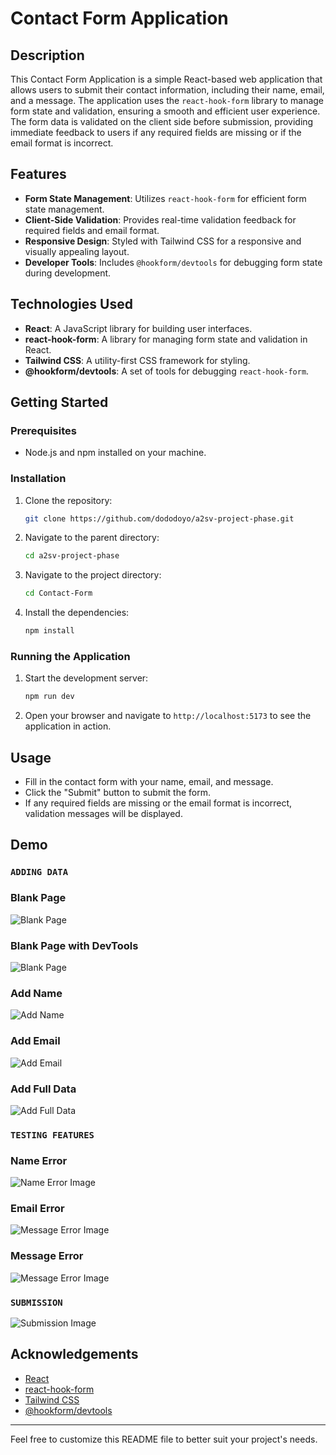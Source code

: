 # Contact Form Application

## Description

This Contact Form Application is a simple React-based web application that allows users to submit their contact information, including their name, email, and a message. The application uses the `react-hook-form` library to manage form state and validation, ensuring a smooth and efficient user experience. The form data is validated on the client side before submission, providing immediate feedback to users if any required fields are missing or if the email format is incorrect.

## Features

- **Form State Management**: Utilizes `react-hook-form` for efficient form state management.
- **Client-Side Validation**: Provides real-time validation feedback for required fields and email format.
- **Responsive Design**: Styled with Tailwind CSS for a responsive and visually appealing layout.
- **Developer Tools**: Includes `@hookform/devtools` for debugging form state during development.

## Technologies Used

- **React**: A JavaScript library for building user interfaces.
- **react-hook-form**: A library for managing form state and validation in React.
- **Tailwind CSS**: A utility-first CSS framework for styling.
- **@hookform/devtools**: A set of tools for debugging `react-hook-form`.

## Getting Started

### Prerequisites

- Node.js and npm installed on your machine.

### Installation

1. Clone the repository:
   ```sh
   git clone https://github.com/dododoyo/a2sv-project-phase.git
   ```
2. Navigate to the parent directory:
   ```sh
   cd a2sv-project-phase
   ```
3. Navigate to the project directory:
   ```sh
   cd Contact-Form
   ```
4. Install the dependencies:
   ```sh
   npm install
   ```

### Running the Application

1. Start the development server:
   ```sh
   npm run dev
   ```
2. Open your browser and navigate to `http://localhost:5173` to see the application in action.

## Usage

- Fill in the contact form with your name, email, and message.
- Click the "Submit" button to submit the form.
- If any required fields are missing or the email format is incorrect, validation messages will be displayed.

## Demo

### `ADDING DATA`

### Blank Page

![Blank Page](https://dododoyo.github.io/image/ContactForm/Start.png)

### Blank Page with DevTools

![Blank Page](https://dododoyo.github.io/image/ContactForm/DevBlank.png)

### Add Name

![Add Name](https://dododoyo.github.io/image/ContactForm/DevName.png)

### Add Email

![Add Email](https://dododoyo.github.io/image/ContactForm/DevEmail.png)

### Add Full Data

![Add Full Data](https://dododoyo.github.io/image/ContactForm/DevFull.png)

### `TESTING FEATURES`

### Name Error

![Name Error Image](https://dododoyo.github.io/image/ContactForm/nameError.png)

### Email Error

![Message Error Image](https://dododoyo.github.io/image/ContactForm/emailError.png)

### Message Error

![Message Error Image](https://dododoyo.github.io/image/ContactForm/messageError.png)

### `SUBMISSION`

![Submission Image](https://dododoyo.github.io/image/ContactForm/FormSubmission.png)

## Acknowledgements

- [React](https://reactjs.org/)
- [react-hook-form](https://react-hook-form.com/)
- [Tailwind CSS](https://tailwindcss.com/)
- [@hookform/devtools](https://github.com/react-hook-form/devtools)

---

Feel free to customize this README file to better suit your project's needs.
